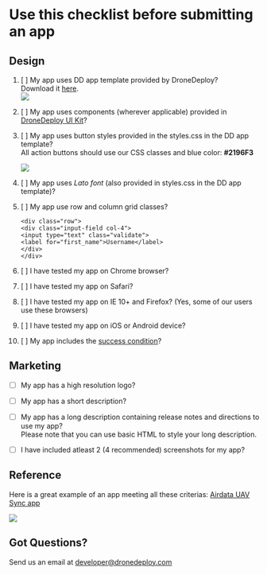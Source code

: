 # Use this checklist before submitting an app

## Design

1. [ ] My app uses DD app template provided by DroneDeploy?  
   Download it [here](https://s3.amazonaws.com/drone-deploy-plugins/templates/dronedeploy-expand-example.zip).  
   ![](/assets/expandable.gif)

2. [ ] My app uses components \(wherever applicable\) provided in [DroneDeploy UI Kit](https://dronedeploy.gitbooks.io/dronedeploy-apps/content/styles/dronedeploy-ui-kit.html)?

3. [ ] My app uses button styles provided in the styles.css in the DD app template?  
   All action buttons should use our CSS classes and blue color: **\#2196F3**

   ![](/assets/button_states.png)

4. [ ] My app uses _Lato font_ \(also provided in styles.css in the DD app template\)?

5. [ ] My app use row and column grid classes?

   ```
   <div class="row">
   <div class="input-field col-4">
   <input type="text" class="validate">
   <label for="first_name">Username</label>
   </div>
   </div>
   ```

6. [ ] I have tested my app on Chrome browser?

7. [ ] I have tested my app on Safari?

8. [ ] I have tested my app on IE 10+ and Firefox? \(Yes, some of our users use these browsers\)

9. [ ] I have tested my app on iOS or Android device?

10. [ ] My app includes the [success condition](https://dronedeploy.gitbooks.io/dronedeploy-apps/content/success-condition.html)?

## Marketing

* [ ] My app has a high resolution logo?
* [ ] My app has a short description?
* [ ] My app has a long description containing release notes and directions to use my app?  
  Please note that you can use basic HTML to style your long description.

* [ ] I have included atleast 2 \(4 recommended\) screenshots for my app?

## Reference

Here is a great example of an app meeting all these criterias: [Airdata UAV Sync app](https://www.dronedeploy.com/app-market/import/souctjpqwwcwwwqdcvvq.html)

![](/assets/airdata.png)

## Got Questions?

Send us an email at developer@dronedeploy.com

